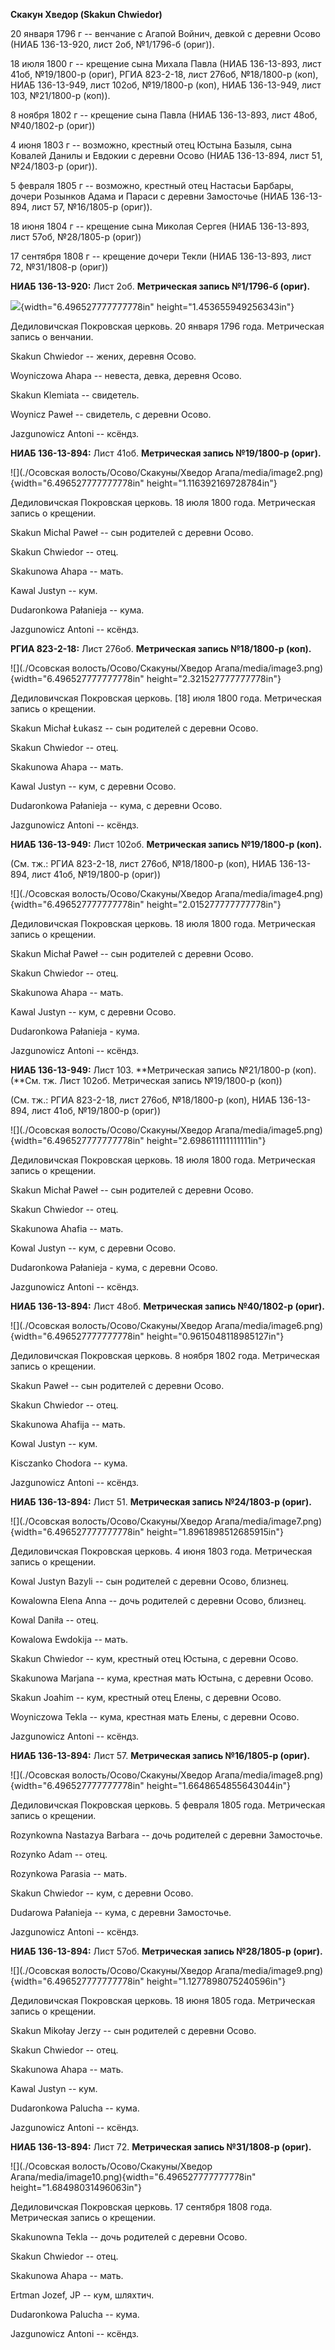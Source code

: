 **Скакун Хведор (Skakun Chwiedor)**

20 января 1796 г -- венчание с Агапой Войнич, девкой с деревни Осово
(НИАБ 136-13-920, лист 2об, №1/1796-б (ориг)).

18 июля 1800 г -- крещение сына Михала Павла (НИАБ 136-13-893, лист
41об, №19/1800-р (ориг), РГИА 823-2-18, лист 276об, №18/1800-р (коп),
НИАБ 136-13-949, лист 102об, №19/1800-р (коп), НИАБ 136-13-949, лист
103, №21/1800-р (коп)).

8 ноября 1802 г -- крещение сына Павла (НИАБ 136-13-893, лист 48об,
№40/1802-р (ориг))

4 июня 1803 г -- возможно, крестный отец Юстына Базыля, сына Ковалей
Данилы и Евдокии с деревни Осово (НИАБ 136-13-894, лист 51, №24/1803-р
(ориг)).

5 февраля 1805 г -- возможно, крестный отец Настасьи Барбары, дочери
Розынков Адама и Параси с деревни Замосточье (НИАБ 136-13-894, лист 57,
№16/1805-р (ориг)).

18 июня 1804 г -- крещение сына Миколая Сергея (НИАБ 136-13-893, лист
57об, №28/1805-р (ориг))

17 сентября 1808 г -- крещение дочери Текли (НИАБ 136-13-893, лист 72,
№31/1808-р (ориг))

**НИАБ 136-13-920:** Лист 2об. **Метрическая запись №1/1796-б (ориг).**

![](./media/9fee8a5c87a0403bcedd3c06779c42bce1f6b52c.png){width="6.496527777777778in"
height="1.453655949256343in"}

Дедиловичская Покровская церковь. 20 января 1796 года. Метрическая
запись о венчании.

Skakun Chwiedor -- жених, деревня Осовo.

Woyniczowa Ahapa -- невеста, девка, деревня Осовo.

Skakun Klemiata -- свидетель.

Woynicz Paweł -- свидетель, с деревни Осово.

Jazgunowicz Antoni -- ксёндз.

**НИАБ 136-13-894:** Лист 41об. **Метрическая запись №19/1800-р
(ориг).**

![](./Осовская волость/Осово/Скакуны/Хведор Агапа/media/image2.png){width="6.496527777777778in"
height="1.116392169728784in"}

Дедиловичская Покровская церковь. 18 июля 1800 года. Метрическая запись
о крещении.

Skakun Michal Paweł -- сын родителей с деревни Осовo.

Skakun Chwiedor -- отец.

Skakunowa Ahapa -- мать.

Kawal Justyn -- кум.

Dudaronkowa Pałanieja -- кума.

Jazgunowicz Antoni -- ксёндз.

**РГИА 823-2-18:** Лист 276об. **Метрическая запись №18/1800-р (коп).**

![](./Осовская волость/Осово/Скакуны/Хведор Агапа/media/image3.png){width="6.496527777777778in"
height="2.321527777777778in"}

Дедиловичская Покровская церковь. \[18\] июля 1800 года. Метрическая
запись о крещении.

Skakun Michał Łukasz -- сын родителей с деревни Осово.

Skakun Chwiedor -- отец.

Skakunowa Ahapa -- мать.

Kawal Justyn -- кум, с деревни Осово.

Dudaronkowa Pałanieja -- кума, с деревни Осово.

Jazgunowicz Antoni -- ксёндз.

**НИАБ 136-13-949:** Лист 102об. **Метрическая запись №19/1800-р
(коп).**

(См. тж.: РГИА 823-2-18, лист 276об, №18/1800-р (коп), НИАБ 136-13-894,
лист 41об, №19/1800-р (ориг))

![](./Осовская волость/Осово/Скакуны/Хведор Агапа/media/image4.png){width="6.496527777777778in"
height="2.015277777777778in"}

Дедиловичская Покровская церковь. 18 июля 1800 года. Метрическая запись
о крещении.

Skakun Michał Paweł -- сын родителей с деревни Осово.

Skakun Chwiedor -- отец.

Skakunowa Ahapa -- мать.

Kawal Justyn -- кум, с деревни Осово.

Dudaronkowa Pałanieja - кума.

Jazgunowicz Antoni -- ксёндз.

**НИАБ 136-13-949:** Лист 103. **Метрическая запись №21/1800-р (коп).
(**См. тж. Лист 102об. Метрическая запись №19/1800-р (коп))

(См. тж.: РГИА 823-2-18, лист 276об, №18/1800-р (коп), НИАБ 136-13-894,
лист 41об, №19/1800-р (ориг))

![](./Осовская волость/Осово/Скакуны/Хведор Агапа/media/image5.png){width="6.496527777777778in"
height="2.698611111111111in"}

Дедиловичская Покровская церковь. 18 июля 1800 года. Метрическая запись
о крещении.

Skakun Michał Paweł -- сын родителей с деревни Осово.

Skakun Chwiedor -- отец.

Skakunowa Ahafia -- мать.

Kowal Justyn -- кум, с деревни Осово.

Dudaronkowa Pałanieja - кума, с деревни Осово.

Jazgunowicz Antoni -- ксёндз.

**НИАБ 136-13-894:** Лист 48об. **Метрическая запись №40/1802-р
(ориг).**

![](./Осовская волость/Осово/Скакуны/Хведор Агапа/media/image6.png){width="6.496527777777778in"
height="0.9615048118985127in"}

Дедиловичская Покровская церковь. 8 ноября 1802 года. Метрическая запись
о крещении.

Skakun Paweł -- сын родителей с деревни Осовo.

Skakun Chwiedor -- отец.

Skakunowa Ahafija -- мать.

Kowal Justyn -- кум.

Kisczanko Chodora -- кума.

Jazgunowicz Antoni -- ксёндз.

**НИАБ 136-13-894:** Лист 51. **Метрическая запись №24/1803-р (ориг).**

![](./Осовская волость/Осово/Скакуны/Хведор Агапа/media/image7.png){width="6.496527777777778in"
height="1.8961898512685915in"}

Дедиловичская Покровская церковь. 4 июня 1803 года. Метрическая запись о
крещении.

Kowal Justyn Bazyli -- сын родителей с деревни Осовo, близнец.

Kowalowna Elena Anna -- дочь родителей с деревни Осовo, близнец.

Kowal Daniła -- отец.

Kowalowa Ewdokija -- мать.

Skakun Chwiedor -- кум, крестный отец Юстына, с деревни Осовo.

Skakunowa Marjana -- кума, крестная мать Юстына, с деревни Осовo.

Skakun Joahim -- кум, крестный отец Елены, с деревни Осовo.

Woyniczowa Tekla -- кума, крестная мать Елены, с деревни Осовo.

Jazgunowicz Antoni -- ксёндз.

**НИАБ 136-13-894:** Лист 57. **Метрическая запись №16/1805-р (ориг).**

![](./Осовская волость/Осово/Скакуны/Хведор Агапа/media/image8.png){width="6.496527777777778in"
height="1.6648654855643044in"}

Дедиловичская Покровская церковь. 5 февраля 1805 года. Метрическая
запись о крещении.

Rozynkowna Nastazya Barbara -- дочь родителей с деревни Замосточье.

Rozynko Adam -- отец.

Rozynkowa Parasia -- мать.

Skakun Chwiedor -- кум, с деревни Осовo.

Dudarowa Pałanieja -- кума, с деревни Замосточье.

Jazgunowicz Antoni -- ксёндз.

**НИАБ 136-13-894:** Лист 57об. **Метрическая запись №28/1805-р
(ориг).**

![](./Осовская волость/Осово/Скакуны/Хведор Агапа/media/image9.png){width="6.496527777777778in"
height="1.1277898075240596in"}

Дедиловичская Покровская церковь. 18 июня 1805 года. Метрическая запись
о крещении.

Skakun Mikołay Jerzy -- сын родителей с деревни Осовo.

Skakun Chwiedor -- отец.

Skakunowa Ahapa -- мать.

Kawal Justyn -- кум.

Dudaronkowa Palucha -- кума.

Jazgunowicz Antoni -- ксёндз.

**НИАБ 136-13-894:** Лист 72. **Метрическая запись №31/1808-р (ориг).**

![](./Осовская волость/Осово/Скакуны/Хведор Агапа/media/image10.png){width="6.496527777777778in"
height="1.68498031496063in"}

Дедиловичская Покровская церковь. 17 сентября 1808 года. Метрическая
запись о крещении.

Skakunowna Tekla -- дочь родителей с деревни Осово.

Skakun Chwiedor -- отец.

Skakunowa Ahapa -- мать.

Ertman Jozef, JP -- кум, шляхтич.

Dudaronkowa Palucha -- кума.

Jazgunowicz Antoni -- ксёндз.
